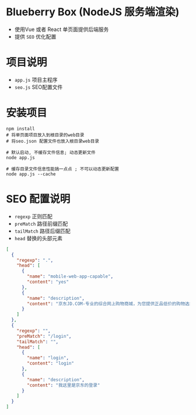 # Blueberry Box (NodeJS 服务端渲染) 
- 使用Vue 或者 React 单页面提供后端服务
- 提供 `SEO` 优化配置

# 项目说明
- `app.js` 项目主程序
- `seo.js` SEO配置文件


# 安装项目
```shell
npm install
# 将单页面项目放入到根目录的web目录
# 将seo.json 配置文件也放入根目录web目录

# 默认启动, 不缓存文件信息; 动态更新文件
node app.js

# 缓存目录文件信息性能搞一点点 ; 不可以动态更新配置
node app.js --cache

```

# SEO 配置说明
- `regexp` 正则匹配
- `preMatch` 路径前缀匹配
- `tailMatch` 路径后缀匹配
- `head`  替换的头部元素
```JSON
[
  {
    "regexp": ".",
    "head": [
      {
        "name": "mobile-web-app-capable",
        "content": "yes"
      },
      {
        "name": "description",
        "content": "京东JD.COM-专业的综合网上购物商城，为您提供正品低价的购物选择、优质便捷的服务体验。商品来自全球数十万品牌商家，囊括家电、手机、电脑、服装、居家、母婴、美妆、个护、食品、生鲜等丰富品类，满足各种购物需求。"
      }
    ]
  },
  {
    "regexp": "",
    "preMatch": "/login",
    "tailMatch": "",
    "head": [
      {
        "name": "login",
        "content": "login"
      },
      {
        "name": "description",
        "content": "我这里是京东的登录"
      }
    ]
  }
]
```